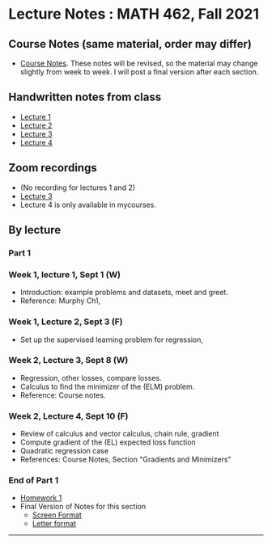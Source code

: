 # Lecture Notes :  MATH 462, Fall 2021

## Course Notes (same material, order may differ)
- [Course Notes](https://github.com/adam-oberman/adam-oberman.github.io/blob/main/Lectures/Math462_Lecture_Notes.pdf). These notes will be revised, so the material may change slightly from week to week.  I will post a final version after each section. 


## Handwritten notes from class  
- [Lecture 1](09%2001%20Lecture%201.pdf)
- [Lecture 2](09%2003%20Lecture%202.pdf)
- [Lecture 3](09%2008%20Lecture%203.pdf)
- [Lecture 4](09%2010%20Lecture%204.pdf)

## Zoom recordings 
- (No recording for lectures 1 and 2) 
- [Lecture 3](https://mcgill.zoom.us/rec/share/VKdYKjgxXbdlP9_8l3xcSKz7E2A7Z_gwyOpYjbO1n9XQ-gSIO51ITa9Ug83cjejV.ZFHqMEOCdcJpXMx0?startTime=1631109875000)
- Lecture 4 is only available in mycourses.

## By lecture
### Part 1
### Week 1, lecture 1, Sept 1 (W)
- Introduction: example problems and datasets, meet and greet.
- Reference: Murphy Ch1,
### Week 1, Lecture 2, Sept 3 (F)
- Set up the supervised learning problem for regression, 
### Week 2, Lecture 3, Sept 8 (W)
- Regression, other losses, compare losses.
- Calculus to find the minimizer of the (ELM) problem. 
- Reference: Course notes. 
### Week 2, Lecture 4, Sept 10 (F)
- Review of calculus and vector calculus, chain rule, gradient
- Compute gradient of the (EL) expected loss function
- Quadratic regression case 
- References: Course Notes, Section "Gradients and Minimizers"
### End of Part 1
- [Homework 1](Math462_HW1.pdf)
- Final Version of Notes for this section
  - [Screen Format](https://github.com/adam-oberman/adam-oberman.github.io/blob/main/Lectures/Math462_Lecture_Notes_Part_1.pdf) 
  - [Letter format](https://github.com/adam-oberman/adam-oberman.github.io/blob/main/Lectures/Math462_Lecture_Notes_Part_1_Letter.pdf)
---
